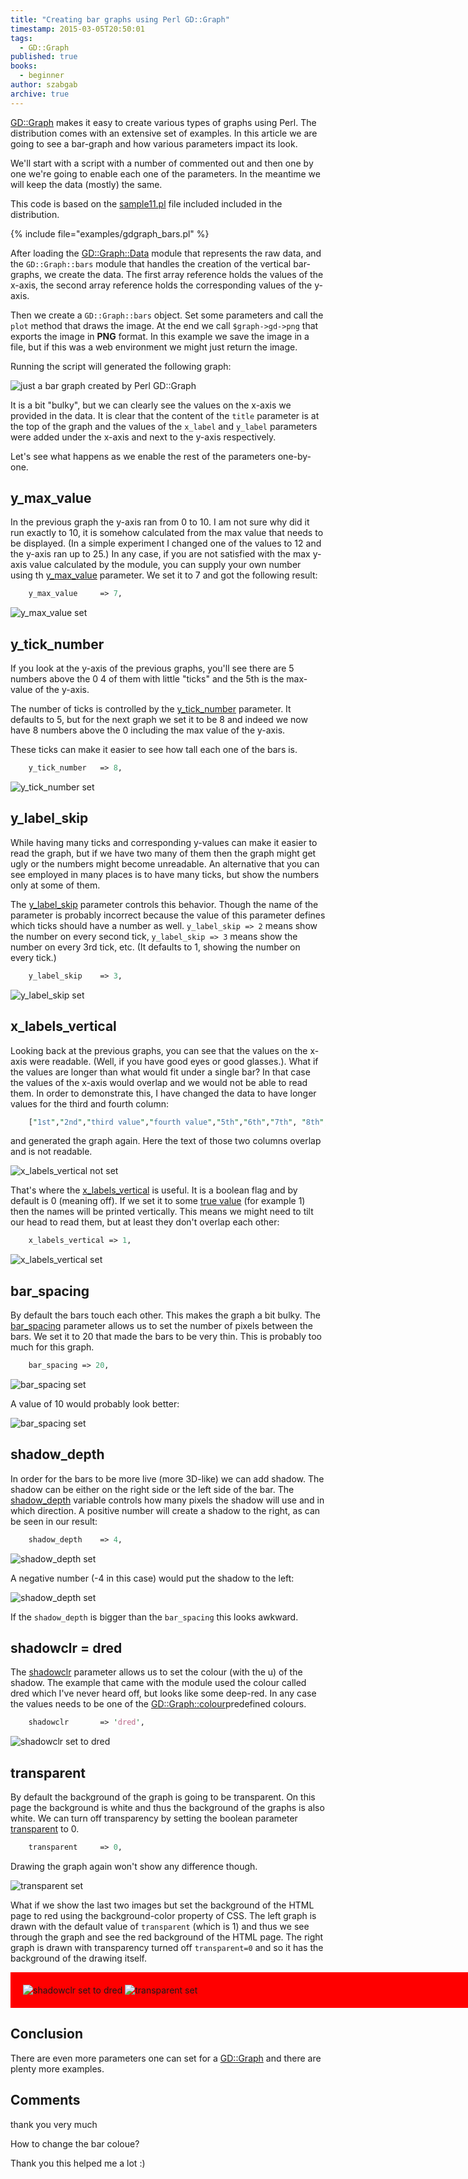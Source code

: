 ```yaml
---
title: "Creating bar graphs using Perl GD::Graph"
timestamp: 2015-03-05T20:50:01
tags:
  - GD::Graph
published: true
books:
  - beginner
author: szabgab
archive: true
---
```



[GD::Graph](https://metacpan.org/pod/GD::Graph) makes it easy to create various types of
graphs using Perl. The distribution comes with an extensive set of examples. In this article we are
going to see a bar-graph and how various parameters impact its look.

We'll start with a script with a number of commented out and then one by one we're going to enable each one
of the parameters. In the meantime we will keep the data (mostly) the same.


This code is based on the [sample11.pl](https://metacpan.org/release/GDGraph) file included included
in the distribution.

{% include file="examples/gdgraph_bars.pl" %}

After loading the [GD::Graph::Data](https://metacpan.org/pod/GD::Graph::Data) module that represents the
raw data, and the `GD::Graph::bars` module that handles the creation of the vertical bar-graphs, we create the data.
The first array reference holds the values of the x-axis, the second array reference holds the corresponding values
of the y-axis.

Then we create a `GD::Graph::bars` object. Set some parameters and call the `plot` method that
draws the image. At the end we call `$graph->gd->png` that exports the image in **PNG** format.
In this example we save the image in a file, but if this was a web environment we might just return the image.

Running the script will generated the following graph:

<img src="/img/gdgraph/bars_plain.png" alt="just a bar graph created by Perl GD::Graph" />

It is a bit "bulky", but we can clearly see the values on the x-axis we provided in the data.
It is clear that the content of the `title` parameter is at the top of the graph and the values of the
`x_label` and `y_label` parameters were added under the x-axis and next to the y-axis respectively.

Let's see what happens as we enable the rest of the parameters one-by-one.

## y_max_value

In the previous graph the y-axis ran from 0 to 10. I am not sure why did it run exactly to 10, it is somehow
calculated from the max value that needs to be displayed. (In a simple experiment I changed one of the values to 12
and the y-axis ran up to 25.) In any case, if you are not satisfied with the max y-axis value calculated by the module,
you can supply your own number using th
[y_max_value](https://metacpan.org/pod/GD::Graph#y_max_value-y_min_value) parameter.
We set it to 7 and got the following result:

```perl
    y_max_value     => 7,
```
 
<img src="/img/gdgraph/bars_y_max_value.png" alt="y_max_value set" />

## y_tick_number

If you look at the y-axis of the previous graphs, you'll see there are 5 numbers above the 0
4 of them with little "ticks" and the 5th is the max-value of the y-axis.

The number of ticks is controlled by the [y_tick_number](https://metacpan.org/pod/GD::Graph#y_tick_number)
parameter. It defaults to 5, but for the next graph we set it to be 8 and indeed we now have 8 numbers above the 0
including the max value of the y-axis.

These ticks can make it easier to see how tall each one of the bars is.

```perl
    y_tick_number   => 8,
```

<img src="/img/gdgraph/bars_y_tick_number.png" alt="y_tick_number set" />

## y_label_skip

While having many ticks and corresponding y-values can make it easier to read
the graph, but if we have two many of them then the graph might get ugly or
the numbers might become unreadable. An alternative that you can see employed
in many places is to have many ticks, but show the numbers only at some of them.

The [y_label_skip](https://metacpan.org/pod/GD::Graph#x_label_skip-y_label_skip) parameter
controls this behavior. Though the name of the parameter is probably incorrect because the value of
this parameter defines which ticks should have a number as well. `y_label_skip => 2` means
show the number on every second tick, `y_label_skip => 3` means show the number on every 3rd
tick, etc. (It defaults to 1, showing the number on every tick.)

```perl
    y_label_skip    => 3,
```

<img src="/img/gdgraph/bars_y_label_skip.png" alt="y_label_skip set" />

## x_labels_vertical

Looking back at the previous graphs, you can see that the values on the x-axis were readable.
(Well, if you have good eyes or good glasses.).
What if the values are longer than what would fit under a single bar? In that case the values
of the x-axis would overlap and we would not be able to read them. In order to demonstrate this,
I have changed the data to have longer values for the third and fourth column:

```perl
    ["1st","2nd","third value","fourth value","5th","6th","7th", "8th", "9th"],
```

and generated the graph again. Here the text of those two columns overlap and is not readable.

<img src="/img/gdgraph/bars_x_labels_not_vertical.png" alt="x_labels_vertical not set" />


That's where the [x_labels_vertical](https://metacpan.org/pod/GD::Graph#x_labels_vertical)
is useful. It is a boolean flag and by default is 0 (meaning off). If we set it to some
[true value](/boolean-values-in-perl) (for example 1) then the names will be printed vertically.
This means we might need to tilt our head to read them, but at least they don't overlap each other:

```perl
    x_labels_vertical => 1,
```

<img src="/img/gdgraph/bars_x_labels_vertical.png" alt="x_labels_vertical set" />

## bar_spacing

By default the bars touch each other. This makes the graph a bit bulky. The 
[bar_spacing](https://metacpan.org/pod/GD::Graph#bar_spacing) parameter
allows us to set the number of pixels between the bars. We set it to 20 that made
the bars to be very thin. This is probably too much for this graph.

```perl
    bar_spacing => 20,
```

<img src="/img/gdgraph/bars_bar_spacing.png" alt="bar_spacing set" />

A value of 10 would probably look better:

<img src="/img/gdgraph/bars_bar_spacing_10.png" alt="bar_spacing set" />

## shadow_depth

In order for the bars to be more live (more 3D-like) we can add shadow. The shadow can be
either on the right side or the left side of the bar. The [shadow_depth](https://metacpan.org/pod/GD::Graph#shadow_depth)
variable controls how many pixels the shadow will use and in which direction. A positive number will create a shadow
to the right, as can be seen in our result:

```perl
    shadow_depth    => 4,
```

<img src="/img/gdgraph/bars_shadow_depth.png" alt="shadow_depth set" />

A negative number (-4 in this case) would put the shadow to the left:

<img src="/img/gdgraph/bars_shadow_depth_left.png" alt="shadow_depth set" />

If the `shadow_depth` is bigger than the `bar_spacing` this looks awkward.

## shadowclr = dred

The [shadowclr](https://metacpan.org/pod/GD::Graph#bgclr-fgclr-boxclr-accentclr-shadowclr) parameter
allows us to set the colour (with the u) of the shadow. The example that came with the module used
the colour called dred which I've never heard off, but looks like some deep-red. In any
case the values needs to be one of the
[GD::Graph::colour](https://metacpan.org/pod/GD::Graph::colour)predefined colours</a>.

```perl
    shadowclr       => 'dred',
```

<img src="/img/gdgraph/bars_shadowclr_dred.png" alt="shadowclr set to dred" />

## transparent

By default the background of the graph is going to be transparent. On this page the background
is white and thus the background of the graphs is also white.
We can turn off transparency by setting the boolean parameter
[transparent](https://metacpan.org/pod/GD::Graph#transparent)
to 0.

```perl
    transparent     => 0,
```

Drawing the graph again won't show any difference though.

<img src="/img/gdgraph/bars_transparent.png" alt="transparent set" />

What if we show the last two images but set the background of the HTML page to red using the background-color
property of CSS. The left graph is drawn with the default value of `transparent` (which is 1)
and thus we see through the graph and see the red background of the HTML page.
The right graph is drawn with transparency turned off `transparent=0` and so it has the background
of the drawing itself.

<div style="background-color: red; padding: 20px; width: 850px">
<img src="/img/gdgraph/bars_shadowclr_dred.png" alt="shadowclr set to dred" />
<img src="/img/gdgraph/bars_transparent.png" alt="transparent set" />
</div>

## Conclusion

There are even more parameters one can set for a [GD::Graph](https://metacpan.org/pod/GD::Graph)
and there are plenty more examples.


## Comments

thank you very much

How to change the bar coloue?

Thank you this helped me a lot :)
